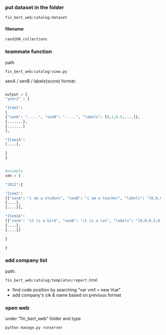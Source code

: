 ### put dataset in the folder
```python
fin_bert_web/catalog/dataset
```
#### filename
```
rand100_collections
```


### teammate function
path

```python
fin_bert_web/catalog/view.py
```

senA / senB / labels(score) format:
```python

output = {
"year2" : {

"Item1":
[ 
{"senA": ".....", "senB": ".....", "labels": [0,1,0.5,....]},
{.......},
{.......}
],

"Item1A":
[....],

}
}


#example
sen = {

"2012":{

"Item1":
[{"senA": "i am a student", "senB": "i am a teacher", "labels": "[0,0,0.5,0.6]"},
{....},
{....}],

"Item1A":
[{"senA": "it is a bird", "senB": "it is a cat", "labels": "[0,0,0.5,0.6]"},
{....},
{....}]

}

}
```

### add company list
path:
```python
fin_bert_web/catalog/templates/report.html
```
- find code position by searching "var vm1 = new Vue"
- add company's cik & name based on previous format

### open web

under "fin_bert_web" folder and type
```
python manage.py runserver
```

